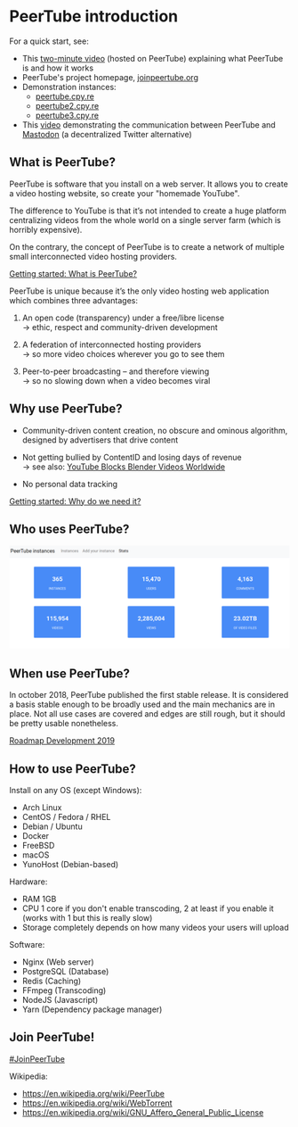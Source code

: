# PeerTube introduction

For a quick start, see:

* This [two-minute video](https://framatube.org/videos/watch/217eefeb-883d-45be-b7fc-a788ad8507d3) (hosted on PeerTube) explaining what PeerTube is and how it works
* PeerTube's project homepage, [joinpeertube.org](https://joinpeertube.org)
* Demonstration instances:
  * [peertube.cpy.re](https://peertube.cpy.re)
  * [peertube2.cpy.re](https://peertube2.cpy.re)
  * [peertube3.cpy.re](https://peertube3.cpy.re)
* This [video](https://peertube.cpy.re/videos/watch/da2b08d4-a242-4170-b32a-4ec8cbdca701) demonstrating the communication between PeerTube and [Mastodon](https://github.com/tootsuite/mastodon) (a decentralized Twitter alternative)

## What is PeerTube?

PeerTube is software that you install on a web server. It allows you to create a video hosting website, so create your "homemade YouTube".

The difference to YouTube is that it’s not intended to create a huge platform centralizing videos from the whole world on a single server farm (which is horribly expensive).

On the contrary, the concept of PeerTube is to create a network of multiple small interconnected video hosting providers.

[Getting started: What is PeerTube?](https://docs.joinpeertube.org/lang/en/userdocs/getting-started.html#toc-what-is-peertube)

PeerTube is unique because it’s the only video hosting web application which combines three advantages:

1. An open code (transparency) under a free/libre license  
→ ethic, respect and community-driven development

2. A federation of interconnected hosting providers   
→ so more video choices wherever you go to see them

3. Peer-to-peer broadcasting – and therefore viewing  
→ so no slowing down when a video becomes viral

## Why use PeerTube?

* Community-driven content creation, no obscure and ominous algorithm, designed by advertisers that drive content

* Not getting bullied by ContentID and losing days of revenue  
→ see also: [YouTube Blocks Blender Videos Worldwide](https://www.blender.org/media-exposure/youtube-blocks-blender-videos-worldwide/)

* No personal data tracking

[Getting started: Why do we need it?](https://docs.joinpeertube.org/lang/en/userdocs/getting-started.html#toc-why-do-we-need-it)

## Who uses PeerTube?

![List of PeerTube instances](img/instances.png)

## When use PeerTube?

In october 2018, PeerTube published the first stable release. It is considered a basis stable enough to be broadly used and the main mechanics are in place. Not all use cases are covered and edges are still rough, but it should be pretty usable nonetheless.

[Roadmap Development 2019](https://github.com/Chocobozzz/PeerTube/projects/4)

## How to use PeerTube?

Install on any OS (except Windows):

* Arch Linux
* CentOS / Fedora / RHEL
* Debian / Ubuntu
* Docker
* FreeBSD        
* macOS
* YunoHost (Debian-based)

Hardware:

* RAM 1GB
* CPU 1 core if you don't enable transcoding, 2 at least if you enable it (works with 1 but this is really slow)
* Storage completely depends on how many videos your users will upload

Software:

* Nginx (Web server)
* PostgreSQL (Database)
* Redis (Caching)
* FFmpeg (Transcoding)
* NodeJS (Javascript)
* Yarn (Dependency package manager)

## Join PeerTube!

[#JoinPeerTube](https://joinpeertube.org/)

Wikipedia:

* https://en.wikipedia.org/wiki/PeerTube
* https://en.wikipedia.org/wiki/WebTorrent
* https://en.wikipedia.org/wiki/GNU_Affero_General_Public_License

